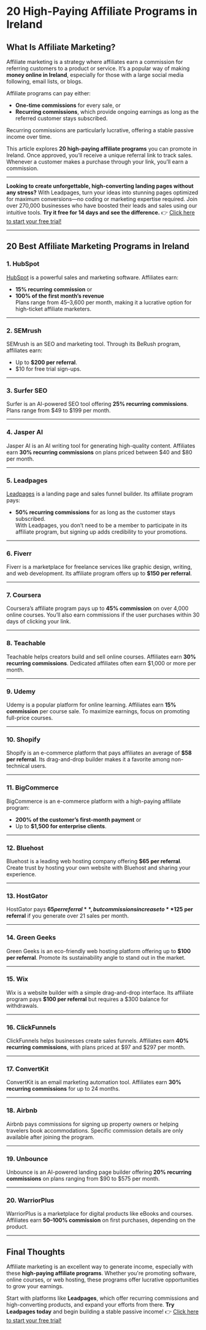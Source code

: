 # 20 High-Paying Affiliate Programs in Ireland

## What Is Affiliate Marketing?

Affiliate marketing is a strategy where affiliates earn a commission for referring customers to a product or service. It’s a popular way of making **money online in Ireland**, especially for those with a large social media following, email lists, or blogs.

Affiliate programs can pay either:
- **One-time commissions** for every sale, or
- **Recurring commissions**, which provide ongoing earnings as long as the referred customer stays subscribed.

Recurring commissions are particularly lucrative, offering a stable passive income over time.

This article explores **20 high-paying affiliate programs** you can promote in Ireland. Once approved, you’ll receive a unique referral link to track sales. Whenever a customer makes a purchase through your link, you’ll earn a commission.

---

**Looking to create unforgettable, high-converting landing pages without any stress?** With Leadpages, turn your ideas into stunning pages optimized for maximum conversions—no coding or marketing expertise required. Join over 270,000 businesses who have boosted their leads and sales using our intuitive tools. **Try it free for 14 days and see the difference.** 👉 [Click here to start your free trial!](https://bit.ly/LEadPages)

---

## 20 Best Affiliate Marketing Programs in Ireland

### 1. HubSpot
[HubSpot](https://bit.ly/LEadPages) is a powerful sales and marketing software. Affiliates earn:
- **15% recurring commission** or
- **100% of the first month’s revenue**  
Plans range from $45–$3,600 per month, making it a lucrative option for high-ticket affiliate marketers.

---

### 2. SEMrush
SEMrush is an SEO and marketing tool. Through its BeRush program, affiliates earn:
- Up to **$200 per referral**.
- $10 for free trial sign-ups.

---

### 3. Surfer SEO
Surfer is an AI-powered SEO tool offering **25% recurring commissions**. Plans range from $49 to $199 per month.

---

### 4. Jasper AI
Jasper AI is an AI writing tool for generating high-quality content. Affiliates earn **30% recurring commissions** on plans priced between $40 and $80 per month.

---

### 5. Leadpages
[Leadpages](https://bit.ly/LEadPages) is a landing page and sales funnel builder. Its affiliate program pays:
- **50% recurring commissions** for as long as the customer stays subscribed.  
With Leadpages, you don’t need to be a member to participate in its affiliate program, but signing up adds credibility to your promotions.

---

### 6. Fiverr
Fiverr is a marketplace for freelance services like graphic design, writing, and web development. Its affiliate program offers up to **$150 per referral**.

---

### 7. Coursera
Coursera’s affiliate program pays up to **45% commission** on over 4,000 online courses. You’ll also earn commissions if the user purchases within 30 days of clicking your link.

---

### 8. Teachable
Teachable helps creators build and sell online courses. Affiliates earn **30% recurring commissions**. Dedicated affiliates often earn $1,000 or more per month.

---

### 9. Udemy
Udemy is a popular platform for online learning. Affiliates earn **15% commission** per course sale. To maximize earnings, focus on promoting full-price courses.

---

### 10. Shopify
Shopify is an e-commerce platform that pays affiliates an average of **$58 per referral**. Its drag-and-drop builder makes it a favorite among non-technical users.

---

### 11. BigCommerce
BigCommerce is an e-commerce platform with a high-paying affiliate program:
- **200% of the customer’s first-month payment** or
- Up to **$1,500 for enterprise clients**.

---

### 12. Bluehost
Bluehost is a leading web hosting company offering **$65 per referral**. Create trust by hosting your own website with Bluehost and sharing your experience.

---

### 13. HostGator
HostGator pays **$65 per referral**, but commissions increase to **$125 per referral** if you generate over 21 sales per month.

---

### 14. Green Geeks
Green Geeks is an eco-friendly web hosting platform offering up to **$100 per referral**. Promote its sustainability angle to stand out in the market.

---

### 15. Wix
Wix is a website builder with a simple drag-and-drop interface. Its affiliate program pays **$100 per referral** but requires a $300 balance for withdrawals.

---

### 16. ClickFunnels
ClickFunnels helps businesses create sales funnels. Affiliates earn **40% recurring commissions**, with plans priced at $97 and $297 per month.

---

### 17. ConvertKit
ConvertKit is an email marketing automation tool. Affiliates earn **30% recurring commissions** for up to 24 months.

---

### 18. Airbnb
Airbnb pays commissions for signing up property owners or helping travelers book accommodations. Specific commission details are only available after joining the program.

---

### 19. Unbounce
Unbounce is an AI-powered landing page builder offering **20% recurring commissions** on plans ranging from $90 to $575 per month.

---

### 20. WarriorPlus
WarriorPlus is a marketplace for digital products like eBooks and courses. Affiliates earn **50–100% commission** on first purchases, depending on the product.

---

## Final Thoughts

Affiliate marketing is an excellent way to generate income, especially with these **high-paying affiliate programs**. Whether you're promoting software, online courses, or web hosting, these programs offer lucrative opportunities to grow your earnings.

Start with platforms like **Leadpages**, which offer recurring commissions and high-converting products, and expand your efforts from there. **Try Leadpages today** and begin building a stable passive income! 👉 [Click here to start your free trial!](https://bit.ly/LEadPages)
